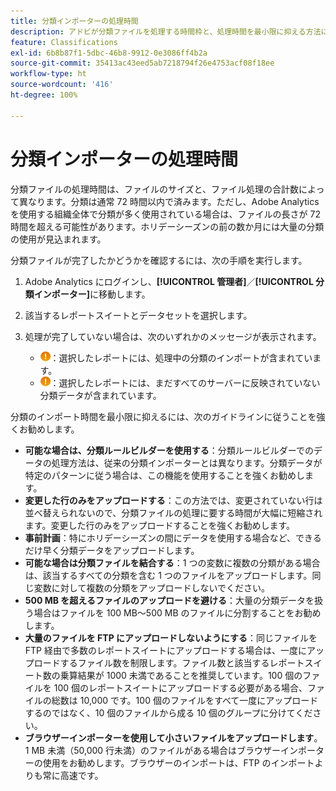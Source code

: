 ```yaml
---
title: 分類インポーターの処理時間
description: アドビが分類ファイルを処理する時間枠と、処理時間を最小限に抑える方法について理解します。
feature: Classifications
exl-id: 6b8b87f1-5dbc-46b8-9912-0e3086ff4b2a
source-git-commit: 35413ac43eed5ab7218794f26e4753acf08f18ee
workflow-type: ht
source-wordcount: '416'
ht-degree: 100%

---
```


# 分類インポーターの処理時間

分類ファイルの処理時間は、ファイルのサイズと、ファイル処理の合計数によって異なります。分類は通常 72 時間以内で済みます。ただし、Adobe Analytics を使用する組織全体で分類が多く使用されている場合は、ファイルの長さが 72 時間を超える可能性があります。ホリデーシーズンの前の数か月には大量の分類の使用が見込まれます。

分類ファイルが完了したかどうかを確認するには、次の手順を実行します。

1. Adobe Analytics にログインし、**[!UICONTROL 管理者]**／**[!UICONTROL 分類インポーター]**&#x200B;に移動します。
2. 該当するレポートスイートとデータセットを選択します。
3. 処理が完了していない場合は、次のいずれかのメッセージが表示されます。

   * ![お知らせ](assets/icon_notice_notice.gif)：選択したレポートには、処理中の分類のインポートが含まれています。
   * ![お知らせ](assets/icon_notice_notice.gif)：選択したレポートには、まだすべてのサーバーに反映されていない分類データが含まれています。

分類のインポート時間を最小限に抑えるには、次のガイドラインに従うことを強くお勧めします。

* **可能な場合は、分類ルールビルダーを使用する**：分類ルールビルダーでのデータの処理方法は、従来の分類インポーターとは異なります。分類データが特定のパターンに従う場合は、この機能を使用することを強くお勧めします。
* **変更した行のみをアップロードする**：この方法では、変更されていない行は並べ替えられないので、分類ファイルの処理に要する時間が大幅に短縮されます。変更した行のみをアップロードすることを強くお勧めします。
* **事前計画**：特にホリデーシーズンの間にデータを使用する場合など、できるだけ早く分類データをアップロードします。
* **可能な場合は分類ファイルを結合する**：1 つの変数に複数の分類がある場合は、該当するすべての分類を含む 1 つのファイルをアップロードします。同じ変数に対して複数の分類をアップロードしないでください。
* **500 MB を超えるファイルのアップロードを避ける**：大量の分類データを扱う場合はファイルを 100 MB～500 MB のファイルに分割することをお勧めします。
* **大量のファイルを FTP にアップロードしないようにする**：同じファイルを FTP 経由で多数のレポートスイートにアップロードする場合は、一度にアップロードするファイル数を制限します。ファイル数と該当するレポートスイート数の乗算結果が 1000 未満であることを推奨しています。100 個のファイルを 100 個のレポートスイートにアップロードする必要がある場合、ファイルの総数は 10,000 です。100 個のファイルをすべて一度にアップロードするのではなく、10 個のファイルから成る 10 個のグループに分けてください。
* **ブラウザーインポーターを使用して小さいファイルをアップロードします**。1 MB 未満（50,000 行未満）のファイルがある場合はブラウザーインポーターの使用をお勧めします。ブラウザーのインポートは、FTP のインポートよりも常に高速です。
